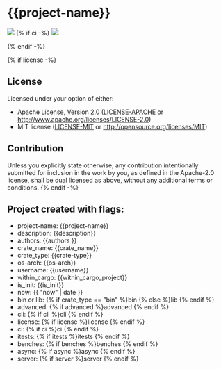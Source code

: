 # {{project-name}}
![](https://img.shields.io/badge/made_by_cryptograthor-black?style=flat&logo=undertale&logoColor=hotpink)
{% if ci -%}
![](https://github.com/thor314/{{project-name}}/actions/workflows/ci.yml/badge.svg)
<!-- [![crates.io](https://img.shields.io/crates/v/{{project-name}}.svg)](https://crates.io/crates/{{project-name}}) -->
<!-- [![Documentation](https://docs.rs/{{project-name}}/badge.svg)](https://docs.rs/{{project-name}}) -->
{% endif -%}

{% if license -%}
## License
Licensed under your option of either:
- Apache License, Version 2.0 ([LICENSE-APACHE](LICENSE-APACHE) or http://www.apache.org/licenses/LICENSE-2.0)
- MIT license ([LICENSE-MIT](LICENSE-MIT) or http://opensource.org/licenses/MIT)

## Contribution
Unless you explicitly state otherwise, any contribution intentionally submitted
for inclusion in the work by you, as defined in the Apache-2.0 license, shall be
dual licensed as above, without any additional terms or conditions.
{% endif -%}

## Project created with flags:
- project-name: {{project-name}}
- description:  {{description}}
- authors:      {{authors }}
- crate_name:   {{crate_name}}
- crate_type:   {{crate-type}}
- os-arch:      {{os-arch}}
- username:     {{username}}
- within_cargo: {{within_cargo_project}}
- is_init:      {{is_init}}
- now:          {{ "now" | date }}
- bin or lib:   {% if crate_type == "bin" %}bin {% else %}lib {% endif %}
- advanced:     {% if advanced %}advanced {% endif %}
- cli:          {% if cli %}cli {% endif %}
- license:      {% if license %}license {% endif %}
- ci:           {% if ci %}ci {% endif %}
- itests:       {% if itests %}itests {% endif %}
- benches:      {% if benches %}benches {% endif %}
- async:        {% if async %}async {% endif %}
- server:       {% if server %}server {% endif %}
